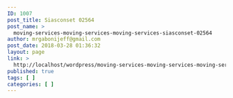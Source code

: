 ```yaml
---
ID: 1007
post_title: Siasconset 02564
post_name: >
  moving-services-moving-services-moving-services-siasconset-02564
author: mrgabonijeff@gmail.com
post_date: 2018-03-28 01:36:32
layout: page
link: >
  http://localhost/wordpress/moving-services-moving-services-moving-services-siasconset-02564/
published: true
tags: [ ]
categories: [ ]
---
```

